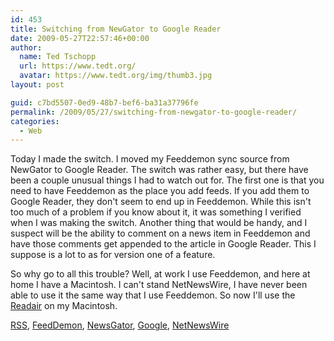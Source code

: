 ```yaml
---
id: 453
title: Switching from NewGator to Google Reader
date: 2009-05-27T22:57:46+00:00
author:
  name: Ted Tschopp
  url: https://www.tedt.org/
  avatar: https://www.tedt.org/img/thumb3.jpg
layout: post

guid: c7bd5507-0ed9-48b7-bef6-ba31a37796fe
permalink: /2009/05/27/switching-from-newgator-to-google-reader/
categories:
  - Web
---
```

Today I made the switch. I moved my Feeddemon sync source from NewGator to Google Reader. The switch was rather easy, but there have been a couple unusual things I had to watch out for. The first one is that you need to have Feeddemon as the place you add feeds. If you add them to Google Reader, they don't seem to end up in Feeddemon. While this isn't too much of a problem if you know about it, it was something I verified when I was making the switch. Another thing that would be handy, and I suspect will be the ability to comment on a news item in Feeddemon and have those comments get appended to the article in Google Reader. This I suppose is a lot to as for version one of a feature.

So why go to all this trouble? Well, at work I use Feeddemon, and here at home I have a Macintosh. I can't stand NetNewsWire, I have never been able to use it the same way that I use Feeddemon. So now I'll use the [Readair](http://code.google.com/p/readair/ "Readair") on my Macintosh.

<div class="posttagsblock">
  <a href="http://technorati.com/tag/RSS" rel="tag">RSS</a>, <a href="http://technorati.com/tag/FeedDemon" rel="tag">FeedDemon</a>, <a href="http://technorati.com/tag/NewsGator" rel="tag">NewsGator</a>, <a href="http://technorati.com/tag/Google" rel="tag">Google</a>, <a href="http://technorati.com/tag/NetNewsWire" rel="tag">NetNewsWire</a>
</div>